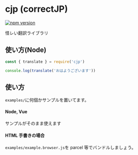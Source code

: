 # cjp (correctJP)

[![npm version](https://badge.fury.io/js/cjp.svg)](https://badge.fury.io/js/cjp)

怪レい翻訳ライブラリ

## 使い方(Node)

```js
const { translate } = require('cjp')

console.log(translate('おはようございます'))
```

## 使い方

`examples/`に何個かサンプルを置いてます。

#### Node, Vue

サンプルがそのまま使えます

#### HTML 手書きの場合

`examples/example.browser.js`を parcel 等でバンドルしましょう。
